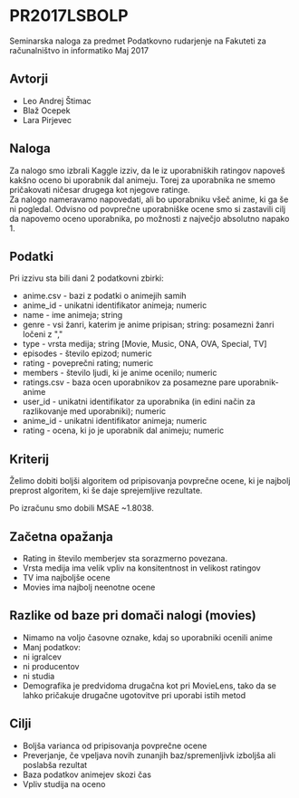 # PR2017LSBOLP

Seminarska naloga za predmet Podatkovno rudarjenje na Fakuteti za računalništvo in informatiko
Maj 2017

## Avtorji

 * Leo Andrej Štimac
 * Blaž Ocepek
 * Lara Pirjevec

## Naloga

Za nalogo smo izbrali Kaggle izziv, da le iz uporabniških ratingov napoveš kakšno oceno bi uporabnik dal animeju. Torej za uporabnika ne smemo pričakovati ničesar drugega kot njegove ratinge.  
Za nalogo nameravamo napovedati, ali bo uporabniku všeč anime, ki ga še ni pogledal. Odvisno od povprečne uporabniške ocene smo si zastavili cilj da napovemo oceno uporabnika, po možnosti z največjo absolutno napako 1.  

## Podatki

Pri izzivu sta bili dani 2 podatkovni zbirki:
 * anime.csv - bazi z podatki o animejih samih
  *  anime_id - unikatni identifikator animeja; numeric
  *  name - ime animeja; string
  *  genre - vsi žanri, katerim je anime pripisan; string: posamezni žanri ločeni z ","
  *  type - vrsta medija; string [Movie, Music, ONA, OVA, Special, TV]
  *  episodes - število epizod; numeric
  *  rating - poveprečni rating; numeric
  *  members - število ljudi, ki je anime ocenilo; numeric
 * ratings.csv - baza ocen uporabnikov za posamezne pare uporabnik-anime
  *  user_id - unikatni identifikator za uporabnika (in edini način za razlikovanje med uporabniki); numeric
  *  anime_id - unikatni identifikator animeja; numeric
  *  rating - ocena, ki jo je uporabnik dal animeju; numeric

## Kriterij

Želimo dobiti boljši algoritem od pripisovanja povprečne ocene, ki je najbolj preprost algoritem, ki še daje sprejemljive rezultate.

Po izračunu smo dobili MSAE ~1.8038.

## Začetna opažanja

 * Rating in število memberjev sta sorazmerno povezana.
 * Vrsta medija ima velik vpliv na konsitentnost in velikost ratingov
  *  TV ima najboljše ocene
  *  Movies ima najbolj neenotne ocene

## Razlike od baze pri domači nalogi (movies)

 * Nimamo na voljo časovne oznake, kdaj so uporabniki ocenili anime
 * Manj podatkov:
  *  ni igralcev
  *  ni producentov
  *  ni studia
 * Demografika je predvidoma drugačna kot pri MovieLens, tako da se lahko pričakuje drugačne ugotovitve pri uporabi istih metod
 
## Cilji

 * Boljša varianca od pripisovanja povprečne ocene
 * Preverjanje, če vpeljava novih zunanjih baz/spremenljivk izboljša ali poslabša rezultat
  *  Baza podatkov animejev skozi čas
  *  Vpliv studija na oceno
  
